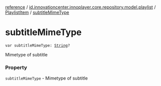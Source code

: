 [reference](../../index.md) / [id.innovationcenter.innoplayer.core.repository.model.playlist](../index.md) / [PlaylistItem](index.md) / [subtitleMimeType](./subtitle-mime-type.md)

# subtitleMimeType

`var subtitleMimeType: `[`String`](https://kotlinlang.org/api/latest/jvm/stdlib/kotlin/-string/index.html)`?`

Mimetype of subtitle

### Property

`subtitleMimeType` - Mimetype of subtitle